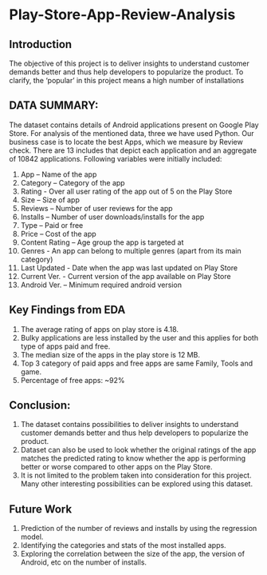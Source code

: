 # Play-Store-App-Review-Analysis

## Introduction
The objective of this project is to deliver insights to understand customer demands better and thus help developers to popularize the product. To clarify, the ‘popular’ in this project means a high number of installations

## DATA SUMMARY:
The dataset contains details of Android applications present on Google Play Store. For analysis of the mentioned data, three we have used Python. Our business case is to locate the best Apps, which we measure by Review check. There are 13 includes that depict each application and an aggregate of 10842 applications. Following variables were initially included:
1. App – Name of the app
2. Category – Category of the app
3. Rating - Over all user rating of the app out of 5 on the Play Store 
4. Size – Size of app
5. Reviews – Number of user reviews for the app
6. Installs – Number of user downloads/installs for the app
7. Type – Paid or free
8. Price – Cost of the app
9. Content Rating – Age group the app is targeted at
10. Genres - An app can belong to multiple genres (apart from its main category)
11. Last Updated - Date when the app was last updated on Play Store
12. Current Ver. - Current version of the app available on Play Store
13. Android Ver. – Minimum required android version
## Key Findings from EDA
1. The average rating of apps on play store is 4.18.
2. Bulky applications are less installed by the user and this applies for both type of apps paid and free.
3. The median size of the apps in the play store is 12 MB.
4. Top 3 category of paid apps and free apps are same Family, Tools and game.
5. Percentage of free apps: ~92%

## Conclusion: 
1. The dataset contains possibilities to deliver insights to understand customer demands better and thus help developers to popularize the product. 
2. Dataset can also be used to look whether the original ratings of the app matches the predicted rating to know whether the app is performing better or worse compared to other apps on the Play Store. 
3. It is not limited to the problem taken into consideration for this project. Many other interesting possibilities can be explored using this dataset.


## Future Work
1. Prediction of the number of reviews and installs by using the regression model.
2. Identifying the categories and stats of the most installed apps.
3. Exploring the correlation between the size of the app, the version of Android, etc on the number of installs.
